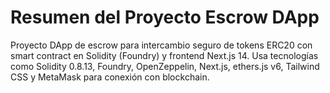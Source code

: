 # Resumen del Proyecto Escrow DApp

Proyecto DApp de escrow para intercambio seguro de tokens ERC20 con smart contract en Solidity (Foundry) y frontend Next.js 14.
Usa tecnologías como Solidity 0.8.13, Foundry, OpenZeppelin, Next.js, ethers.js v6, Tailwind CSS y MetaMask para conexión con blockchain.
